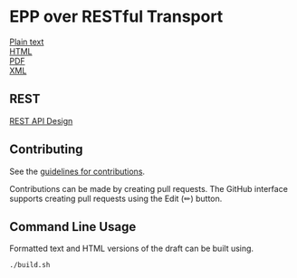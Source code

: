 # EPP over RESTful Transport

[Plain text](https://sidn.github.io/ietf-epp-restful-transport/draft-epp-restful-transport.txt)  
[HTML](https://sidn.github.io/ietf-epp-restful-transport/draft-epp-restful-transport.html)  
[PDF](https://sidn.github.io/ietf-epp-restful-transport/draft-epp-restful-transport.pdf)  
[XML](https://sidn.github.io/ietf-epp-restful-transport/draft-epp-restful-transport.xml)  

## REST

[REST API Design](https://restfulapi.net/)

## Contributing

See the
[guidelines for contributions](https://github.com/SIDN/ietf-epp-restful-transport/blob/main/CONTRIBUTING.md).

Contributions can be made by creating pull requests.
The GitHub interface supports creating pull requests using the Edit (✏) button.


## Command Line Usage

Formatted text and HTML versions of the draft can be built using.

```
./build.sh
```
